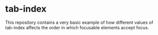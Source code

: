 # tab-index
This repository contains a very basic example of how different values of tab-index affects the order in which focusable elements accept focus.
